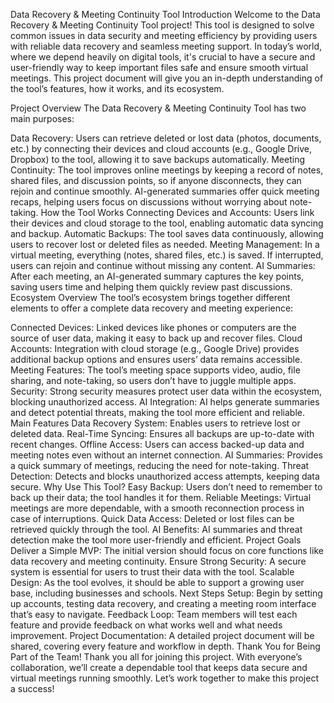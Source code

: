 Data Recovery & Meeting Continuity Tool
Introduction
Welcome to the Data Recovery & Meeting Continuity Tool project! This tool is designed to solve common issues in data security and meeting efficiency by providing users with reliable data recovery and seamless meeting support. In today’s world, where we depend heavily on digital tools, it's crucial to have a secure and user-friendly way to keep important files safe and ensure smooth virtual meetings. This project document will give you an in-depth understanding of the tool’s features, how it works, and its ecosystem.

Project Overview
The Data Recovery & Meeting Continuity Tool has two main purposes:

Data Recovery: Users can retrieve deleted or lost data (photos, documents, etc.) by connecting their devices and cloud accounts (e.g., Google Drive, Dropbox) to the tool, allowing it to save backups automatically.
Meeting Continuity: The tool improves online meetings by keeping a record of notes, shared files, and discussion points, so if anyone disconnects, they can rejoin and continue smoothly. AI-generated summaries offer quick meeting recaps, helping users focus on discussions without worrying about note-taking.
How the Tool Works
Connecting Devices and Accounts: Users link their devices and cloud storage to the tool, enabling automatic data syncing and backup.
Automatic Backups: The tool saves data continuously, allowing users to recover lost or deleted files as needed.
Meeting Management: In a virtual meeting, everything (notes, shared files, etc.) is saved. If interrupted, users can rejoin and continue without missing any content.
AI Summaries: After each meeting, an AI-generated summary captures the key points, saving users time and helping them quickly review past discussions.
Ecosystem Overview
The tool’s ecosystem brings together different elements to offer a complete data recovery and meeting experience:

Connected Devices: Linked devices like phones or computers are the source of user data, making it easy to back up and recover files.
Cloud Accounts: Integration with cloud storage (e.g., Google Drive) provides additional backup options and ensures users’ data remains accessible.
Meeting Features: The tool’s meeting space supports video, audio, file sharing, and note-taking, so users don’t have to juggle multiple apps.
Security: Strong security measures protect user data within the ecosystem, blocking unauthorized access.
AI Integration: AI helps generate summaries and detect potential threats, making the tool more efficient and reliable.
Main Features
Data Recovery System: Enables users to retrieve lost or deleted data.
Real-Time Syncing: Ensures all backups are up-to-date with recent changes.
Offline Access: Users can access backed-up data and meeting notes even without an internet connection.
AI Summaries: Provides a quick summary of meetings, reducing the need for note-taking.
Threat Detection: Detects and blocks unauthorized access attempts, keeping data secure.
Why Use This Tool?
Easy Backup: Users don’t need to remember to back up their data; the tool handles it for them.
Reliable Meetings: Virtual meetings are more dependable, with a smooth reconnection process in case of interruptions.
Quick Data Access: Deleted or lost files can be retrieved quickly through the tool.
AI Benefits: AI summaries and threat detection make the tool more user-friendly and efficient.
Project Goals
Deliver a Simple MVP: The initial version should focus on core functions like data recovery and meeting continuity.
Ensure Strong Security: A secure system is essential for users to trust their data with the tool.
Scalable Design: As the tool evolves, it should be able to support a growing user base, including businesses and schools.
Next Steps
Setup: Begin by setting up accounts, testing data recovery, and creating a meeting room interface that’s easy to navigate.
Feedback Loop: Team members will test each feature and provide feedback on what works well and what needs improvement.
Project Documentation: A detailed project document will be shared, covering every feature and workflow in depth.
Thank You for Being Part of the Team!
Thank you all for joining this project. With everyone’s collaboration, we’ll create a dependable tool that keeps data secure and virtual meetings running smoothly. Let’s work together to make this project a success!
